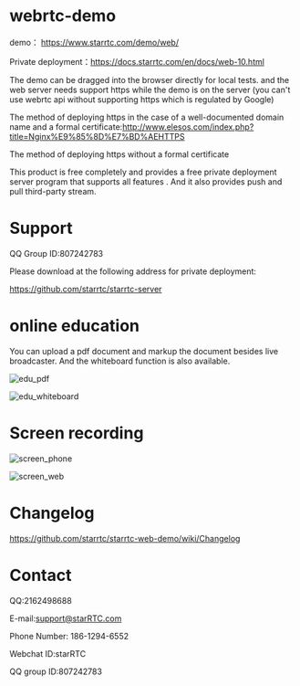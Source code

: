 # webrtc-demo
demo： https://www.starrtc.com/demo/web/

Private deployment：https://docs.starrtc.com/en/docs/web-10.html

The demo can be dragged into the browser directly for local tests. 
and the web server needs support https while the demo is on the server (you can't use webrtc api without supporting https which is regulated by Google)

The method of deploying https in the case of a well-documented domain name and a formal certificate:http://www.elesos.com/index.php?title=Nginx%E9%85%8D%E7%BD%AEHTTPS

The method of deploying https without a formal certificate



This product is free completely and provides a free private deployment server program that supports all features .
And it also provides push and pull third-party stream.


Support
====
QQ Group ID:807242783

Please download at the following address for private deployment:

https://github.com/starrtc/starrtc-server


online education
==
You can upload a pdf document and markup the document besides live broadcaster. And the whiteboard function is also available.

![edu_pdf](assets/edu_pdf.jpg)

![edu_whiteboard](assets/edu_whiteboard.jpg)

Screen recording
==

![screen_phone](assets/screen_phone.jpg)

![screen_web](assets/screen_web.jpg)


Changelog
===
https://github.com/starrtc/starrtc-web-demo/wiki/Changelog

Contact
=====
QQ:2162498688

E-mail:support@starRTC.com

Phone Number: 186-1294-6552

Webchat ID:starRTC

QQ group ID:807242783
